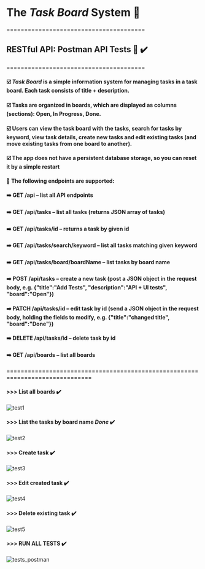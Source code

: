 # The ***Task Board*** System 📌
=======================================
## RESTful API: Postman API Tests 🧪 ✔️
=======================================
#### ☑️ ***Task Board*** is a simple information system for managing tasks in a task board. Each task consists of title + description. 
#### ☑️ Tasks are organized in boards, which are displayed as columns (sections): Open, In Progress, Done. 
#### ☑️ Users can view the task board with the tasks, search for tasks by keyword, view task details, create new tasks and edit existing tasks (and move existing tasks from one board to another).
#### ☑️ The app does not have a persistent database storage, so you can reset it by a simple restart 

#### 🔻 The following endpoints are supported:
#### ➡️	GET /api – list all API endpoints
#### ➡️	GET /api/tasks – list all tasks (returns JSON array of tasks)
#### ➡️	GET /api/tasks/id – returns a task by given id
#### ➡️	GET /api/tasks/search/keyword – list all tasks matching given keyword
#### ➡️	GET /api/tasks/board/boardName – list tasks by board name
#### ➡️	POST /api/tasks – create a new task (post a JSON object in the request body, e.g. {"title":"Add Tests", "description":"API + UI tests", "board":"Open"})
#### ➡️	PATCH /api/tasks/id – edit task by id (send a JSON object in the request body, holding the fields to modify, e.g. {"title":"changed title", "board":"Done"})
#### ➡️	DELETE /api/tasks/id – delete task by id
#### ➡️	GET /api/boards – list all boards
==============================================================================

#### >>> List all boards ✔️

![test1](https://user-images.githubusercontent.com/90700181/220757439-e37c2fbf-4d3a-49ed-a5b1-b6388e9c01df.png)

#### >>> List the tasks by board name ***Done*** ✔️

![test2](https://user-images.githubusercontent.com/90700181/220757694-b6db33d6-6185-4c43-a45c-dc15374cc5f5.png)

#### >>> Create task ✔️

![test3](https://user-images.githubusercontent.com/90700181/220757790-4179a6fc-9f39-4701-be09-d947825effc6.png)

#### >>> Edit created task ✔️

![test4](https://user-images.githubusercontent.com/90700181/220757913-df47bacd-6e6e-4040-a644-44797b2bb16c.png)

#### >>> Delete existing task ✔️

![test5](https://user-images.githubusercontent.com/90700181/220757989-e3c7e092-b71e-42f2-8e9e-a272ca812073.png)

#### >>> RUN ALL TESTS ✔️

![tests_postman](https://user-images.githubusercontent.com/90700181/220758186-a17c6a57-831e-4a2d-90ac-fc8b31a46b0a.png)


